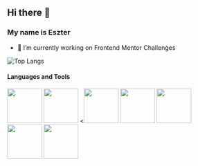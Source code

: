 ## Hi there 👋

### My name is Eszter

- 🔭 I’m currently working on Frontend Mentor Challenges


![Top Langs](https://github-readme-stats.vercel.app/api/top-langs/?username=coderalchemy24&layout=compact)

#### Languages and Tools

<p > 
      <img src="https://devicon-website.vercel.app/api/html5/original-wordmark.svg" width="80" height="auto"></img>
      <img src="https://devicon-website.vercel.app/api/css3/original-wordmark.svg" width="80" height="auto"></img>
      <<img src="https://devicon-website.vercel.app/api/tailwindcss/plain.svg?color=%232298BD" width="80" height="auto"></img>
      <img src="https://devicon-website.vercel.app/api/sass/original.svg" width="80" height="auto"></img>
      <img src="https://devicon-website.vercel.app/api/javascript/original.svg" width="80" height="auto"></img>
      <img src="https://devicon-website.vercel.app/api/react/original-wordmark.svg" width="80" height="auto"></img>
      <img src="https://devicon-website.vercel.app/api/figma/original.svg" width="80" height="auto"></img>
    </p>




